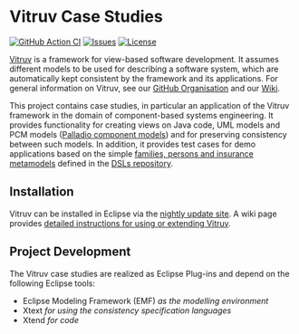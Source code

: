 # Vitruv Case Studies
[![GitHub Action CI](https://github.com/vitruv-tools/Vitruv-CaseStudies/workflows/CI/badge.svg)](https://github.com/vitruv-tools/Vitruv-CaseStudies/actions?query=workflow%3ACI)
[![Issues](https://img.shields.io/github/issues/vitruv-tools/Vitruv-CaseStudies.svg)](https://github.com/vitruv-tools/Vitruv-CaseStudies/issues)
[![License](https://img.shields.io/github/license/vitruv-tools/Vitruv-CaseStudies.svg)](https://raw.githubusercontent.com/vitruv-tools/Vitruv-CaseStudies/main/LICENSE)

[Vitruv](https://vitruv.tools) is a framework for view-based software development. It assumes different models to be used for describing a software system,
which are automatically kept consistent by the framework and its applications. For general information on Vitruv, see our [GitHub Organisation](https://github.com/vitruv-tools) and our [Wiki](https://github.com/vitruv-tools/.github/wiki).

This project contains case studies, in particular an application of the Vitruv framework in the domain of component-based systems engineering. It provides functionality for creating views on Java code, UML models and PCM models ([Palladio component models](https://github.com/palladiosimulator)) and for preserving consistency between such models. In addition, it provides test cases for demo applications based on the simple [families, persons and insurance metamodels](https://github.com/kit-sdq/DemoMetamodels) defined in the [DSLs repository](https://github.com/vitruv-tools/Vitruv-DSLs).

## Installation

Vitruv can be installed in Eclipse via the [nightly update site](https://vitruv.tools/updatesite/nightly). A wiki page provides [detailed instructions for using or extending Vitruv](https://github.com/vitruv-tools/.github/wiki/Getting-Started).

## Project Development

The Vitruv case studies are realized as Eclipse Plug-ins and depend on the following Eclipse tools:
- Eclipse Modeling Framework (EMF) _as the modelling environment_
- Xtext _for using the consistency specification languages_
- Xtend _for code_
